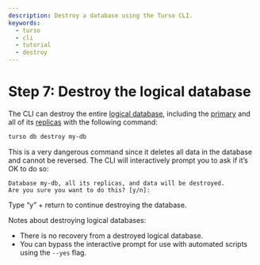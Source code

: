 ```yaml
---
description: Destroy a database using the Turso CLI.
keywords:
  - turso
  - cli
  - tutorial
  - destroy
---
```


# Step 7: Destroy the logical database

The CLI can destroy the entire [logical database], including the [primary] and
all of its [replicas] with the following command:

```bash
turso db destroy my-db
```

This is a very dangerous command since it deletes all data in the database and
cannot be reversed. The CLI will interactively prompt you to ask if it’s OK to
do so:

```
Database my-db, all its replicas, and data will be destroyed.
Are you sure you want to do this? [y/n]:
```

Type “y” + return to continue destroying the database.

Notes about destroying logical databases:

- There is no recovery from a destroyed logical database.
- You can bypass the interactive prompt for use with automated scripts using the
  `--yes` flag.


[logical database]: /concepts#logical-database
[primary]: /concepts#primary
[replicas]: /concepts#replica

